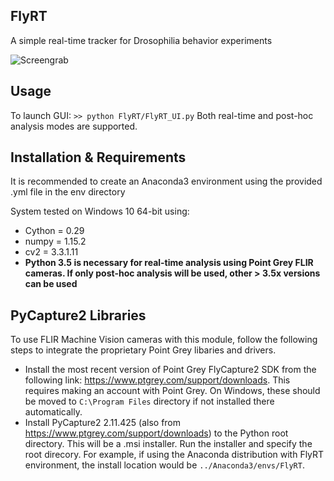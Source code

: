 ## FlyRT
A simple real-time tracker for Drosophilia behavior experiments

![](https://i.imgur.com/ZECicNf.jpg "Screengrab")

## Usage
To launch GUI:
`>> python FlyRT/FlyRT_UI.py`
Both real-time and post-hoc analysis modes are supported.

## Installation & Requirements
It is recommended to create an Anaconda3 environment using the provided .yml file in the env directory

System tested on Windows 10 64-bit using:

* Cython = 0.29
* numpy = 1.15.2
* cv2 = 3.3.1.11
* __Python 3.5 is necessary for real-time analysis using Point Grey FLIR cameras. If only post-hoc analysis will be used, other > 3.5x versions can be used__

## PyCapture2 Libraries
To use FLIR Machine Vision cameras with this module, follow the following steps to integrate the proprietary Point Grey libaries and drivers.

* Install the most recent version of Point Grey FlyCapture2 SDK from the following link: https://www.ptgrey.com/support/downloads. This requires making an account with Point Grey. On Windows, these should be moved to `C:\Program Files` directory if not installed there automatically.
* Install PyCapture2 2.11.425 (also from https://www.ptgrey.com/support/downloads) to the Python root directory. This will be a .msi installer. Run the installer and specify the root direcory. For example, if using the Anaconda distribution with FlyRT environment, the install location would be `../Anaconda3/envs/FlyRT`. 
